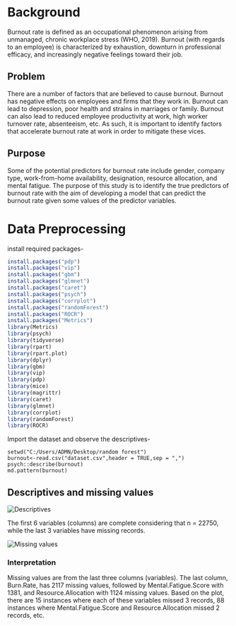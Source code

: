# Background
Burnout rate is defined as an occupational phenomenon arising from unmanaged, chronic workplace stress (WHO, 2019). Burnout (with regards to an employee) is characterized by exhaustion, downturn in professional efficacy, and increasingly negative feelings toward their job.  
## Problem
There are a number of factors that are believed to cause burnout. Burnout has negative effects on employees and firms that they work in. Burnout can lead to depression, poor health and strains in marriages or family. Burnout can also lead to reduced employee productivity at work, high worker turnover rate, absenteeism, etc. As such, it is important to identify factors that accelerate burnout rate at work in order to mitigate these vices.
## Purpose
Some of the potential predictors for burnout rate include gender, company type, work-from-home availability, designation, resource allocation, and mental fatigue. The purpose of this study is to identify the true predictors of burnout rate with the aim of developing a model that can predict the burnout rate given some values of the predictor variables.
# Data Preprocessing
install required packages-
``` R
install.packages("pdp")
install.packages("vip")
install.packages("gbm")
install.packages("glmnet")
install.packages("caret")
install.packages("psych")
install.packages("corrplot")
install.packages("randomForest")
install.packages("ROCR")
install.packages("Metrics")
library(Metrics)
library(psych)
library(tidyverse)
library(rpart)
library(rpart.plot)
library(dplyr)
library(gbm)
library(vip)
library(pdp)
library(mice)
library(magrittr)
library(caret)
library(glmnet)
library(corrplot)
library(randomForest)
library(ROCR)
```
Import the dataset and observe the descriptives-
```
setwd("C:/Users/ADMN/Desktop/random forest")
burnout<-read.csv("dataset.csv",header = TRUE,sep = ",")
psych::describe(burnout)
md.pattern(burnout)
```
## Descriptives and missing values
![Descriptives](https://github.com/user-attachments/assets/edbb0926-648b-4da5-9c40-a90528d755e0)

The first 6 variables (columns) are complete considering that n = 22750, while the last 3 variables have missing records.

![Missing values](https://github.com/user-attachments/assets/006218ea-8c1b-4087-a2f8-4bf41d4c9274)

### Interpretation
Missing values are from the last three columns (variables). The last column, Burn.Rate, has 2117 missing values, followed by Mental.Fatigue.Score with 1381, and Resource.Allocation with 1124 missing values. Based on the plot, there are 15 instances where each of these variables missed 3 records, 88 instances where  Mental.Fatigue.Score and Resource.Allocation missed 2 records, etc. 






















